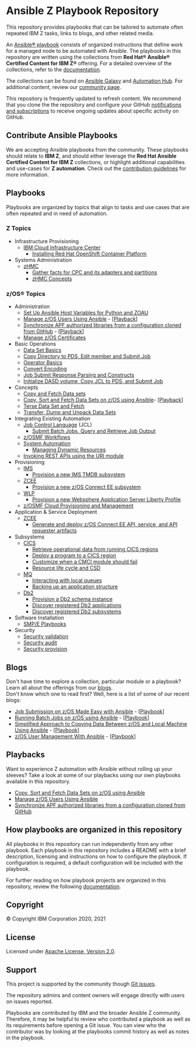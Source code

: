# Ansible Z Playbook Repository
This repository provides playbooks that can be tailored to automate often
repeated IBM Z tasks, links to blogs, and other related media.

An [Ansible® playbook](https://docs.ansible.com/ansible/latest/user_guide/playbooks_intro.html#playbooks-intro)
consists of organized instructions that define work for a managed node to be
automated with Ansible. The playbooks in this
repository are written using the collections from
**Red Hat® Ansible® Certified Content for IBM Z®** offering. For a detailed
overview of the collections, refer to the
[documentation](https://ibm.github.io/z_ansible_collections_doc/index.html).

The collections can be found on
[Ansible Galaxy](https://galaxy.ansible.com/search?deprecated=false&keywords=ibm_z&order_by=-relevance&page=1)
and [Automation Hub](https://www.ansible.com/products/automation-hub).
For additional content, review our [community page](http://ibm.biz/BdfsTR).

This repository is frequently updated to refresh content. We recommend that you clone the
the repository and configure your GitHub
[notifications and subscriptions](https://docs.github.com/en/github/managing-subscriptions-and-notifications-on-github/about-notifications#notifications-and-subscriptions)
to receive ongoing updates about specific activity on GitHub.

## Contribute Ansible Playbooks

We are accepting Ansible playbooks from the community. These playbooks
should relate to **IBM Z**, and should either leverage the
**Red Hat Ansible Certified Content for IBM Z** collections, or highlight
additional capabilities and use-cases for **Z automation**. Check out the
[contribution guidelines](docs/share/contribution-guidelines.md) for more
information.

## Playbooks
Playbooks are organized by topics that align to tasks and use cases that are
often repeated and in need of automation.

### Z Topics
- Infrastructure Provisioning
    - [IBM Cloud Infrastructure Center](z_infra_provisioning/cloud_infra_center)
      - [Installing Red Hat OpenShift Container Platform](z_infra_provisioning/cloud_infra_center/ocp_upi/README.md)
- Systems Administration
  - [zHMC](z_systems_administration/zhmc)
    - [Gather facts for CPC and its adapters and partitions](z_systems_administration/zhmc/docs/usecase_playbooks.md)
    - [zHMC Concepts](z_systems_administration/zhmc/docs/module_playbooks.md)

### z/OS® Topics
- Administration
  - [Set Up Ansible Host Variables for Python and ZOAU](zos_administration/host_setup)
  - [Manage z/OS Users Using Ansible](zos_concepts/user_management/add_remove_user) - \[[Playback](https://mediacenter.ibm.com/media/Managing+z+OS+Users+with+Ansible+/1_bnud4enw)]
  - [Synchronize APF authorized libraries from a configuration cloned from GitHub](zos_concepts/program_authorization/git_apf) - \[[Playback](https://mediacenter.ibm.com/media/Using+Ansible+to+synchronize+z+OS+APF+libraries+from+a+GitHub+configuration+file/1_e6qsiwmg)]
  - [Manage z/OS Certificates](zos_concepts/certificate_management#readme)
- Basic Operations
  - [Data Set Basics](zos_concepts/data_sets/data_set_basics)
  - [Copy Directory to PDS, Edit member and Submit Job](zos_concepts/data_sets/copy_edit_submit)
  - [Operator Basics](zos_concepts/zos_operator/zos_operator_basics)
  - [Convert Encoding](zos_concepts/encoding/convert_encoding)
  - [Job Submit Response Parsing and Constructs](zos_basics/constructs)
  - [Initialize DASD volume, Copy JCL to PDS, and Submit Job](zos_concepts/volume_management/volume_initialization/init_dasd_vol_and_run_sample_jcl)
- Concepts
  - [Copy and Fetch Data sets](zos_concepts/data_transfer/copy_fetch_data_set)
  - [Copy, Sort and Fetch Data Sets on z/OS using Ansible](zos_concepts/data_transfer/copy_sort_fetch)- \[[Playback](https://mediacenter.ibm.com/media/Copy%2C+sort%2C+and+fetch+data+on+z+OS+using+Ansible/1_ah4qhyvu)]
  - [Terse Data Set and Fetch](zos_concepts/data_transfer/terse_fetch_data_set)
  - [Transfer, Dump and Unpack Data Sets](zos_concepts/data_transfer/dump_pack_ftp_unpack_restore)
- Integrating Existing Automation
  - [Job Control Language](zos_concepts/jobs) (JCL)
    - [Submit Batch Jobs, Query and Retrieve Job Output](zos_concepts/jobs/submit_query_retrieve)
  - [z/OSMF Workflows](zos_management/zosmf_workflows)
  - [System Automation](z_system_automation)
    - [Managing Dynamic Resources](z_system_automation/dynamic_resources/)
  - [Invoking REST APIs using the URI module](zos_concepts/rest_apis)
- Provisioning
  - [IMS](zos_subsystems/ims)
    - [Provision a new IMS TMDB subsystem](zos_subsystems/ims/ims_provisioning)
  - [ZCEE](zos_subsystems/zcee)
    - [Provision a new z/OS Connect EE subsystem](zos_subsystems/zcee/provisioning)
  - [WLP](zos_subsystems/wlp)
    - [Provision a new Websphere Application Server Liberty Profile](zos_subsystems/wlp)
  - [z/OSMF Cloud Provisioning and Management](zos_management/zosmf_cloud_provisioning_and_management)
- Application & Service Deployment
  - [ZCEE](zos_subsystems/zcee)
    - [Generate and deploy z/OS Connect EE API, service, and API requester artifacts](zos_subsystems/zcee/api_deployment)
- Subsystems
  - [CICS](zos_subsystems/cics)
    - [Retrieve operational data from running CICS regions](zos_subsystems/cics/cmci/reporting)
    - [Deploy a program to a CICS region](zos_subsystems/cics/cmci/deploy_program)
    - [Customize when a CMCI module should fail](zos_subsystems/cics/cmci/override_failure)
    - [Resource life cycle and CSD](zos_subsystems/cics/cmci/resource_lifecycle_and_csd)
  - [MQ](zos_subsystems/mq)
    - [Interacting with local queues](zos_subsystems/mq/mqsc/qlocal)
	- [Backing up an application structure](zos_subsystems/mq/mqsc/cfstruct)
  - [Db2](zos_subsystems/db2)
    - [Provision a Db2 schema instance](zos_subsystems/db2/db2_schema_provisioning)
    - [Discover registered Db2 applications](zos_subsystems/db2/db2_discover_applications)
    - [Discover registered Db2 subsystems](zos_subsystems/db2/db2_discover_subsystems)
- Software Installation
  - [SMP/E Playbooks](https://github.com/IBM/z_ansible_collections_samples/tree/master/zos_concepts/software_management)
- Security
  - [Security validation](zos_management/zosmf_security_configuration_assistant)
  - [Security audit](zos_management/zosmf_security_configuration_assistant)
  - [Security provision](zos_management/zosmf_security_configuration_assistant)


## Blogs
Don't have time to explore a collection, particular module or a playbook?  
Learn all about the offerings from our [blogs](https://community.ibm.com/community/user/ibmz-and-linuxone/groups/topic-home/blog-entries?communitykey=ce54fe94-0145-4832-a0ef-4ea81d6062cc&tab=blog-entries).  
Don't know which one to read first? Well, here is a list of some of our recent blogs:   

- [Job Submission on z/OS Made Easy with Ansible](https://community.ibm.com/community/user/ibmz-and-linuxone/blogs/asif-mahmud1/2020/08/04/how-to-run-batch-jobs-on-zos-without-jcl-using-ans) - \[[Playbook](zos_concepts/jobs/submit_query_retrieve)\]
- [Running Batch Jobs on z/OS using Ansible](https://community.ibm.com/community/user/ibmz-and-linuxone/blogs/asif-mahmud1/2020/08/04/how-to-run-batch-jobs-on-zos-without-jcl-using-ans) - \[[Playbook](zos_concepts/data_transfer/copy_sort_fetch)\]
- [Simplified Approach to Copying Data Between z/OS and Local Machine Using Ansible](https://community.ibm.com/community/user/ibmz-and-linuxone/blogs/asif-mahmud1/2020/06/11/simplified-approach-to-copying-data-between-zos-an) - \[[Playbook](zos_concepts/data_transfer/copy_fetch_data_set)\]
- [z/OS User Management With Ansible](https://community.ibm.com/community/user/ibmz-and-linuxone/blogs/blake-becker1/2020/09/03/zos-user-management-with-ansible) - \[[Playbook](zos_concepts/user_management/add_remove_user)\]

## Playbacks
Want to experience Z automation with Ansible without rolling up your sleeves?
Take a look at some of our playbacks using our own playbooks available
in this repository.

- [Copy, Sort and Fetch Data Sets on z/OS using Ansible](https://mediacenter.ibm.com/media/Copy%2C+sort%2C+and+fetch+data+on+z+OS+using+Ansible/1_ah4qhyvu)
- [Manage z/OS Users Using Ansible](https://mediacenter.ibm.com/media/Managing+z+OS+Users+with+Ansible+/1_bnud4enw)
- [Synchronize APF authorized libraries from a configuration cloned from GitHub](https://mediacenter.ibm.com/media/Using+Ansible+to+synchronize+z+OS+APF+libraries+from+a+GitHub+configuration+file/1_e6qsiwmg)

## How playbooks are organized in this repository
All playbooks in this repository can run independently from any other playbook.
Each playbook in this repository includes a README with a brief description,
licensing and instructions on how to configure the playbook. If configuration is
required, a default configuration will be included with the playbook.

For further reading on how playbook projects are organized in this repository,
review the following [documentation](./docs/share/contribution-guidelines#playbook-structure).

## Copyright
© Copyright IBM Corporation 2020, 2021

## License
Licensed under
[Apache License, Version 2.0](https://opensource.org/licenses/Apache-2.0).

## Support
This project is supported by the community though
[Git issues](https://github.com/IBM/z_ansible_collections_samples/issues).

The repository admins and content owners will engage directly with users on
issues reported.

Playbooks are contributed by IBM and the broader Ansible Z community. Therefore,
it may be helpful to review who contributed a playbook as well as its
requirements before opening a Git issue. You can view who the contributor was by
looking at the playbooks commit history as well as notes in the playbook.
